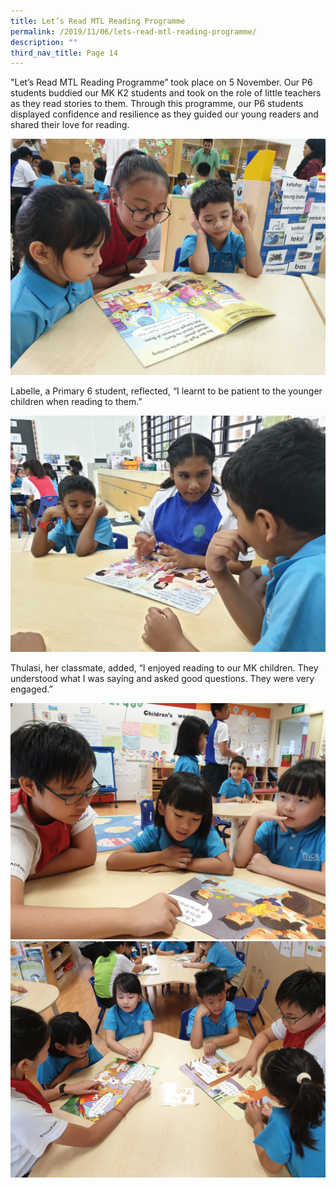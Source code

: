 ```yaml
---
title: Let’s Read MTL Reading Programme
permalink: /2019/11/06/lets-read-mtl-reading-programme/
description: ""
third_nav_title: Page 14
---
```

<p>"Let’s Read MTL Reading Programme” took place on 5 November. Our P6 students buddied our MK K2 students and took on the role of little teachers as they read stories to them. Through this programme, our P6 students displayed confidence and resilience as they guided our young readers and shared their love for reading.</p>
<img src="/images/20191105_104108.jpg">
<p>Labelle, a Primary 6 student, reflected, “I learnt to be patient to the younger children when reading to them.”</p>
<img src="/images/20191105_104236.jpg">
<p>Thulasi, her classmate, added, “I enjoyed reading to our MK children. They understood what I was saying and asked good questions. They were very engaged.”</p>
<img src="/images/20191105_104539.jpg"><br>
<img src="/images/20191105_104831.jpg">